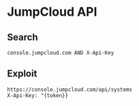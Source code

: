 # JumpCloud API

## Search

```
console.jumpcloud.com AND X-Api-Key
```

## Exploit

```
https://console.jumpcloud.com/api/systems
X-Api-Key: "{token}}
```
